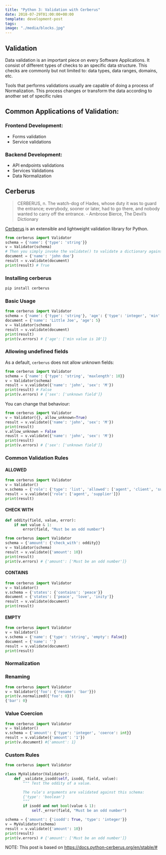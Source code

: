 ```yaml
---
title: "Python 3: Validation with Cerberus"
date: 2018-07-29T01:00:00+00:00
template: development-post
tags: 
image: "./media/blocks.jpg"
---
```



## Validation

Data validation is an important piece on every Software Applications. It consist of different types of checks to an specific data structure. This checks are commonly but not limited to: data types, data ranges, domains, etc. 

Tools that performs validations usually are capable of doing a process of Normalization. This process changes or transform the data according to another set of specific rules

## Common Applications of Validation:

### Frontend Development:

- Forms validation
- Service validations

### Backend Development:

- API endpoints validations
- Services Validations 
- Data Normalization

## Cerberus

> CERBERUS, n. The watch-dog of Hades, whose duty it was to guard the entrance; everybody, sooner or later, had to go there, and nobody wanted to carry off the entrance. - Ambrose Bierce, The Devil’s Dictionary

[Cerberus](https://docs.python-cerberus.org/en/stable/#) is an extensible and lightweight validation library for Python.

```python
from cerberus import Validator
schema = {'name': {'type': 'string'}}
v = Validator(schema)
# Then you simply invoke the validate() to validate a dictionary against the schema. If validation succeeds, True is returned:
document = {'name': 'john doe'}
result = v.validate(document) 
print(result) # True
```

### Installing cerberus

```bash
pip install cerberus
```

### Basic Usage

```python
from cerberus import Validator
schema = {'name': {'type': 'string'}, 'age': {'type': 'integer', 'min': 10}}
document = {'name': 'Little Joe', 'age': 5}
v = Validator(schema)
result = v.validate(document)
print(result)
print(v.errors) # {'age': ['min value is 10']}
```

### Allowing undefined fields

As a default, `cerberus` does not allow unknown fields:

```python
from cerberus import Validator
schema = {'name': {'type': 'string', 'maxlength': 10}}
v = Validator(schema)
result = v.validate({'name': 'john', 'sex': 'M'})
print(result) # False
print(v.errors) # {'sex': ['unknown field']}
```

You can change that behaviour:

```python
from cerberus import Validator
v = Validator({}, allow_unknown=True)
result = v.validate({'name': 'john', 'sex': 'M'})
print(result)
v.allow_unknown = False
reuslt = v.validate({'name': 'john', 'sex': 'M'})
print(result)
print(v.errors) # {'sex': ['unknown field']}
```

### Common Validation Rules

#### ALLOWED

```python
from cerberus import Validator
v = Validator()
v.schema = {'role': {'type': 'list', 'allowed': ['agent', 'client', 'supplier']}} # ALLOWED
result = v.validate({'role': ['agent', 'supplier']})
print(result)
```

#### CHECK WITH

```python
def oddity(field, value, error):
    if not value & 1:
        error(field, "Must be an odd number")
```

```python
from cerberus import Validator
schema = {'amount': {'check_with': oddity}}
v = Validator(schema)
result = v.validate({'amount': 10})
print(result)
print(v.errors) # {'amount': ['Must be an odd number']}
```

#### CONTAINS

```python
from cerberus import Validator
v = Validator()
v.schema = {'states': {'contains': 'peace'}}
document = {'states': ['peace', 'love', 'inity']}
result = v.validate(document)
print(result)
```

#### EMPTY

```python
from cerberus import Validator
v = Validator()
v.schema = {'name': {'type': 'string', 'empty': False}}
document = {'name': ''}
result = v.validate(document)
print(result)
```

### Normalization

### Renaming

```python
from cerberus import Validator
v = Validator({'foo': {'rename': 'bar'}})
print(v.normalized({'foo': 0}))
{'bar': 0}
```

### Value Coercion

```python
from cerberus import Validator
v = Validator()
v.schema = {'amount': {'type': 'integer', 'coerce': int}}
result = v.validate({'amount': '1'})
print(v.document) #{'amount': 1}

```


### Custom Rules


```python
from cerberus import Validator

class MyValidator(Validator):
    def _validate_isodd(self, isodd, field, value):
        """ Test the oddity of a value.

        The rule's arguments are validated against this schema:
        {'type': 'boolean'}
        """
        if isodd and not bool(value & 1):
            self._error(field, "Must be an odd number")
```


```python
schema = {'amount': {'isodd': True, 'type': 'integer'}}
v = MyValidator(schema)
result = v.validate({'amount': 10})
print(result)
print(v.errors) # {'amount': ['Must be an odd number']}
```

NOTE: This post is based on https://docs.python-cerberus.org/en/stable/#   
